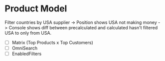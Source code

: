 # Product Model

Filter countries by USA supplier
-> Position shows USA not making money
-> Console shows diff between precalculated and calculated hasn't filtered USA to only from USA.

- [ ] Matrix (Top Products x Top Customers)
- [ ] OmniSearch
- [ ] EnabledFilters
